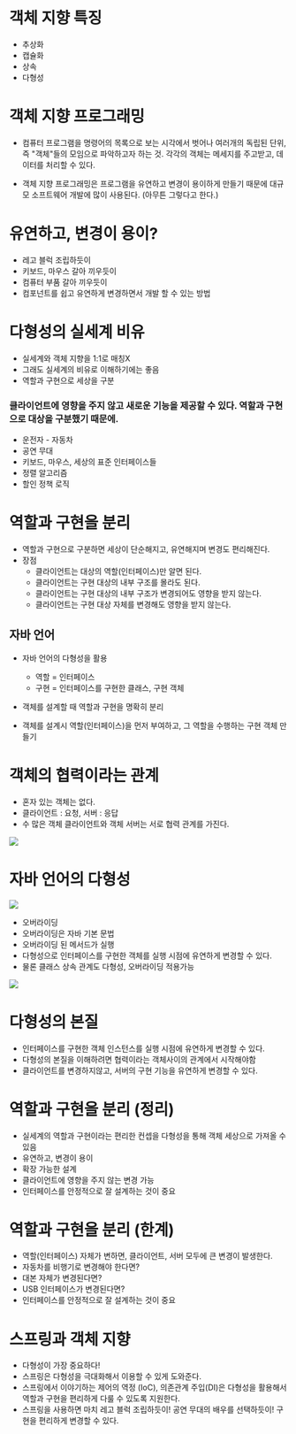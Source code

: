 # 객체 지향 특징
- 추상화
- 캡슐화
- 상속
- 다형성

# 객체 지향 프로그래밍
- 컴퓨터 프로그램을 명령어의 목록으로 보는 시각에서 벗어나
여러개의 독립된 단위, 즉 "객체"들의 모임으로 파악하고자 하는 것.
각각의 객체는 메세지를 주고받고, 데이터를 처리할 수 있다.

- 객체 지향 프로그래밍은 프로그램을 유연하고 변경이 용이하게 만들기 때문에 대규모 소프트웨어 개발에 많이 사용된다. (아무튼 그렇다고 한다.)

# 유연하고, 변경이 용이?
- 레고 블럭 조립하듯이
- 키보드, 마우스 갈아 끼우듯이
- 컴퓨터 부품 갈아 끼우듯이
- 컴포넌트를 쉽고 유연하게 변경하면서 개발 할 수 있는 방법

# 다형성의 실세계 비유
- 실세계와 객체 지향을 1:1로 매칭X
- 그래도 실세계의 비유로 이해하기에는 좋음
- 역할과 구현으로 세상을 구분


### 클라이언트에 영향을 주지 않고 새로운 기능을 제공할 수 있다. 역할과 구현으로 대상을 구분했기 때문에. 

- 운전자 - 자동차
- 공연 무대
- 키보드, 마우스, 세상의 표준 인터페이스들
- 정렬 알고리즘
- 할인 정책 로직


# 역할과 구현을 분리

- 역할과 구현으로 구분하면 세상이 단순해지고, 유연해지며 변경도 편리해진다.
- 장점
	- 클라이언트는 대상의 역할(인터페이스)만 알면 된다.
    - 클라이언트는 구현 대상의 내부 구조를 몰라도 된다.
    - 클라이언트는 구현 대상의 내부 구조가 변경되어도 영향을 받지 않는다.
    - 클라이언트는 구현 대상 자체를 변경해도 영향을 받지 않는다.
    
## 자바 언어

- 자바 언어의 다형성을 활용
	- 역할 = 인터페이스
    - 구현 = 인터페이스를 구현한 클래스, 구현 객체
    
- 객체를 설계할 때 역할과 구현을 명확히 분리
- 객체를 설계시 역할(인터페이스)을 먼저 부여하고, 그 역할을 수행하는 구현 객체 만들기



# 객체의 협력이라는 관계
- 혼자 있는 객체는 없다.
- 클라이언트 : 요청, 서버 : 응답
- 수 많은 객체 클라이언트와 객체 서버는 서로 협력 관계를 가진다.


![](https://images.velog.io/images/doobyeol/post/366b82b1-41ca-4ab8-b298-955594b1133d/image.png)


# 자바 언어의 다형성

![](https://images.velog.io/images/doobyeol/post/6c1142ee-7e92-4705-bc42-b50c515290f8/image.png)

- 오버라이딩
- 오버라이딩은 자바 기본 문법
- 오버라이딩 된 메서드가 실행
- 다형성으로 인터페이스를 구현한 객체를 실행 시점에 유연하게 변경할 수 있다.
- 물론 클래스 상속 관계도 다형성, 오버라이딩 적용가능


![](https://images.velog.io/images/doobyeol/post/ed3ad75e-ecdd-47f9-8939-cd43220837a2/image.png)


# 다형성의 본질

- 인터페이스를 구현한 객체 인스턴스를 실행 시점에 유연하게 변경할 수 있다.
- 다형성의 본질을 이해하려면 협력이라는 객체사이의 관계에서 시작해야함
- 클라이언트를 변경하지않고, 서버의 구현 기능을 유연하게 변경할 수 있다.



# 역할과 구현을 분리 (정리)

- 실세계의 역할과 구현이라는 편리한 컨셉을 다형성을 통해 객체 세상으로 가져올 수 있음
- 유연하고, 변경이 용이
- 확장 가능한 설계
- 클라이언트에 영향을 주지 않는 변경 가능
- 인터페이스를 안정적으로 잘 설계하는 것이 중요



# 역할과 구현을 분리 (한계)

- 역할(인터페이스) 자체가 변하면, 클라이언트, 서버 모두에 큰 변경이 발생한다.
- 자동차를 비행기로 변경해야 한다면?
- 대본 자체가 변경된다면?
- USB 인터페이스가 변경된다면?
- 인터페이스를 안정적으로 잘 설계하는 것이 중요



# 스프링과 객체 지향

- 다형성이 가장 중요하다!
- 스프링은 다형성을 극대화해서 이용할 수 있게 도와준다.
- 스프링에서 이야기하는 제어의 역정 (IoC), 의존관계 주입(DI)은 다형성을 활용해서 역할과 구현을 편리하게 다룰 수 있도록 지원한다.
- 스프링을 사용하면 마치 레고 블럭 조립하듯이! 공연 무대의 배우를 선택하듯이! 구현을 편리하게 변경할 수 있다.









